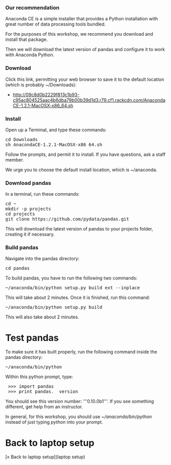 ### Our recommendation

Anaconda CE is a simple installer that provides a Python installation with great number of data processing tools bundled.

For the purposes of this workshop, we recommend you download and install that package.

Then we will download the latest version of pandas and configure it to work with Anaconda Python.

### Download

Click this link, permitting your web browser to save it to the default location (which is probably ~/Downloads):

* http://09c8d0b2229f813c1b93-c95ac804525aac4b6dba79b00b39d1d3.r79.cf1.rackcdn.com/AnacondaCE-1.2.1-MacOSX-x86_64.sh

### Install

Open up a Terminal, and type these commands:

<pre>
cd Downloads
sh AnacondaCE-1.2.1-MacOSX-x86_64.sh
</pre>

Follow the prompts, and permit it to install. If you have questions, ask a staff member.

We urge you to choose the default install location, which is ~/anaconda.

### Download pandas

In a terminal, run these commands:

<pre>
cd ~
mkdir -p projects
cd projects
git clone https://github.com/pydata/pandas.git
</pre>

This will download the latest version of pandas to your projects folder, creating it if necessary.

### Build pandas

Navigate into the pandas directory:
<pre>cd pandas</pre>

To build pandas, you have to run the following two commands:

<pre>~/anaconda/bin/python setup.py build_ext --inplace</pre>

This will take about 2 minutes. Once it is finished, run this command:

<pre>~/anaconda/bin/python setup.py build</pre>

This will also take about 2 minutes.

# Test pandas

To make sure it has built properly, run the following command inside the pandas directory:

<pre>~/anaconda/bin/python</pre>

Within this python prompt, type:

<pre>
 >>> import pandas
 >>> print pandas.__version__
</pre>

You should see this version number: '''0.10.0b1'''. If you see something different, get help from an instructor.

In general, for this workshop, you should use *~/anaconda/bin/python* instead of just typing *python* into your prompt.

# Back to laptop setup

[&laquo; Back to laptop setup](laptop setup)